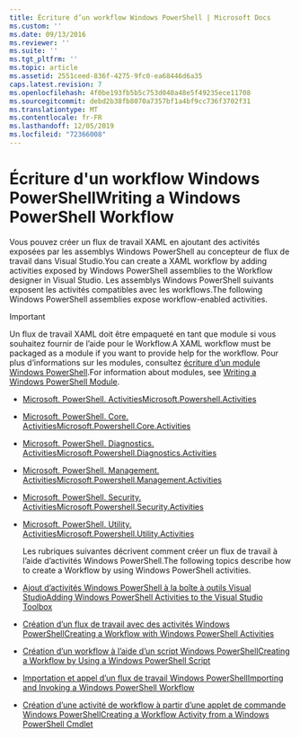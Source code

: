 ```yaml
---
title: Écriture d’un workflow Windows PowerShell | Microsoft Docs
ms.custom: ''
ms.date: 09/13/2016
ms.reviewer: ''
ms.suite: ''
ms.tgt_pltfrm: ''
ms.topic: article
ms.assetid: 2551ceed-836f-4275-9fc0-ea68446d6a35
caps.latest.revision: 7
ms.openlocfilehash: 4f0be193fb5b5c753d040a48e5f49235ece11708
ms.sourcegitcommit: debd2b38fb8070a7357bf1a4bf9cc736f3702f31
ms.translationtype: MT
ms.contentlocale: fr-FR
ms.lasthandoff: 12/05/2019
ms.locfileid: "72366008"
---
```

# <a name="writing-a-windows-powershell-workflow"></a><span data-ttu-id="35146-102">Écriture d'un workflow Windows PowerShell</span><span class="sxs-lookup"><span data-stu-id="35146-102">Writing a Windows PowerShell Workflow</span></span>

<span data-ttu-id="35146-103">Vous pouvez créer un flux de travail XAML en ajoutant des activités exposées par les assemblys Windows PowerShell au concepteur de flux de travail dans Visual Studio.</span><span class="sxs-lookup"><span data-stu-id="35146-103">You can create a XAML workflow by adding activities exposed by Windows PowerShell assemblies to the Workflow designer in Visual Studio.</span></span> <span data-ttu-id="35146-104">Les assemblys Windows PowerShell suivants exposent les activités compatibles avec les workflows.</span><span class="sxs-lookup"><span data-stu-id="35146-104">The following Windows PowerShell assemblies expose workflow-enabled activities.</span></span>

> [!IMPORTANT]
> <span data-ttu-id="35146-105">Un flux de travail XAML doit être empaqueté en tant que module si vous souhaitez fournir de l’aide pour le Workflow.</span><span class="sxs-lookup"><span data-stu-id="35146-105">A XAML workflow must be packaged as a module if you want to provide help for the workflow.</span></span> <span data-ttu-id="35146-106">Pour plus d’informations sur les modules, consultez [écriture d’un module Windows PowerShell](../module/writing-a-windows-powershell-module.md).</span><span class="sxs-lookup"><span data-stu-id="35146-106">For information about modules, see [Writing a Windows PowerShell Module](../module/writing-a-windows-powershell-module.md).</span></span>

- [<span data-ttu-id="35146-107">Microsoft. PowerShell. Activities</span><span class="sxs-lookup"><span data-stu-id="35146-107">Microsoft.Powershell.Activities</span></span>](/dotnet/api/Microsoft.PowerShell.Activities)

- [<span data-ttu-id="35146-108">Microsoft. PowerShell. Core. Activities</span><span class="sxs-lookup"><span data-stu-id="35146-108">Microsoft.Powershell.Core.Activities</span></span>](/dotnet/api/Microsoft.PowerShell.Core.Activities)

- [<span data-ttu-id="35146-109">Microsoft. PowerShell. Diagnostics. Activities</span><span class="sxs-lookup"><span data-stu-id="35146-109">Microsoft.Powershell.Diagnostics.Activities</span></span>](/dotnet/api/Microsoft.PowerShell.Diagnostics.Activities)

- [<span data-ttu-id="35146-110">Microsoft. PowerShell. Management. Activities</span><span class="sxs-lookup"><span data-stu-id="35146-110">Microsoft.Powershell.Management.Activities</span></span>](/dotnet/api/Microsoft.PowerShell.Management.Activities)

- [<span data-ttu-id="35146-111">Microsoft. PowerShell. Security. Activities</span><span class="sxs-lookup"><span data-stu-id="35146-111">Microsoft.Powershell.Security.Activities</span></span>](/dotnet/api/Microsoft.PowerShell.Security.Activities)

- [<span data-ttu-id="35146-112">Microsoft. PowerShell. Utility. Activities</span><span class="sxs-lookup"><span data-stu-id="35146-112">Microsoft.Powershell.Utility.Activities</span></span>](/dotnet/api/Microsoft.PowerShell.Utility.Activities)

  <span data-ttu-id="35146-113">Les rubriques suivantes décrivent comment créer un flux de travail à l’aide d’activités Windows PowerShell.</span><span class="sxs-lookup"><span data-stu-id="35146-113">The following topics describe how to create a Workflow by using Windows PowerShell activities.</span></span>

- [<span data-ttu-id="35146-114">Ajout d’activités Windows PowerShell à la boîte à outils Visual Studio</span><span class="sxs-lookup"><span data-stu-id="35146-114">Adding Windows PowerShell Activities to the Visual Studio Toolbox</span></span>](./adding-windows-powershell-activities-to-the-visual-studio-toolbox.md)

- [<span data-ttu-id="35146-115">Création d’un flux de travail avec des activités Windows PowerShell</span><span class="sxs-lookup"><span data-stu-id="35146-115">Creating a Workflow with Windows PowerShell Activities</span></span>](./creating-a-workflow-with-windows-powershell-activities.md)

- [<span data-ttu-id="35146-116">Création d’un workflow à l’aide d’un script Windows PowerShell</span><span class="sxs-lookup"><span data-stu-id="35146-116">Creating a Workflow by Using a Windows PowerShell Script</span></span>](./creating-a-workflow-by-using-a-windows-powershell-script.md)

- [<span data-ttu-id="35146-117">Importation et appel d’un flux de travail Windows PowerShell</span><span class="sxs-lookup"><span data-stu-id="35146-117">Importing and Invoking a Windows PowerShell Workflow</span></span>](./importing-and-invoking-a-windows-powershell-workflow.md)

- [<span data-ttu-id="35146-118">Création d’une activité de workflow à partir d’une applet de commande Windows PowerShell</span><span class="sxs-lookup"><span data-stu-id="35146-118">Creating a Workflow Activity from a Windows PowerShell Cmdlet</span></span>](./creating-a-workflow-activity-from-a-windows-powershell-cmdlet.md)